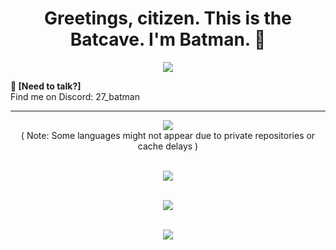 <h1 align="center">Greetings, citizen. This is the Batcave. I'm Batman. 🦇</h1>

<p align="center">
   <img src="https://img.shields.io/badge/Vengeance-🦇-%23000000?style=flat-square&logo=batman&logoColor=yellow">
</p>

**💬 [Need to talk?]**  
Find me on Discord: 27_batman

---

<p align="center">
   <img src="https://github-readme-stats.vercel.app/api/top-langs/?username=27-Batman&layout=compact&theme=graywhite&hide_border=true&cache_seconds=1800&v=3">
   <br>
   ( Note: Some languages might not appear due to private repositories or cache delays )
   <br><br>
</p>

<p align="center">
   <img src="https://github-readme-streak-stats.herokuapp.com/?user=27-Batman&theme=graywhite&hide_border=true">
   <br><br> 
</p>

<p align="center">
   <img src="https://media.giphy.com/media/Mige4cGk6l3Gg/giphy.gif">
   <br><br>
</p>

<p align="center">
   <img src="https://readme-typing-svg.herokuapp.com?font=Fira+Code&size=22&duration=4000&pause=500&color=yellow&width=700&center=true&lines=I+AM+VENGEANCE.;I+AM+THE+NIGHT.;I+AM+BATMAN.">
</p>
